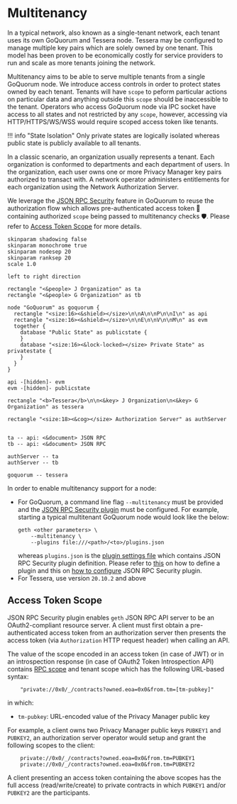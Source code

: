 # Multitenancy

In a typical network, also known as a single-tenant network, each tenant uses its own GoQuorum
and Tessera node. Tessera may be configured to manage multiple key pairs which are solely owned by one tenant.
This model has been proven to be economically costly for service providers to run and scale as more tenants joining the network.

Multitenancy aims to be able to serve multiple tenants from a single GoQuorum node. We introduce access controls
in order to protect states owned by each tenant. Tenants will have `scope` to peform particular actions on particular
data and anything outside this `scope` should be inaccessible to the tenant. Operators who access GoQuorum node via IPC socket 
have access to all states and not restricted by any `scope`, however, accessing via HTTP/HTTPS/WS/WSS would require 
scoped access token like tenants.

!!! info "State Isolation"
    Only private states are logically isolated whereas public state is publicly available to all tenants.

In a classic scenario, an organization usually represents a tenant. Each organization is conformed 
to departments and each department of users. In the organization, each user owns one or more 
Privacy Manager key pairs authorized to transact with. A network operator administers entitlements
for each organization using the Network Authorization Server. 

We leverage the [JSON RPC Security](../../../HowTo/Use/JSON-RPC-API-Security/)
feature in GoQuorum to reuse the authorization flow which allows pre-authenticated access token &#128196;
containing authorized `scope` being passed to multitenancy checks :shield:. Please refer to [Access Token Scope](#access-token-scope) for 
more details.

```plantuml
skinparam shadowing false
skinparam monochrome true
skinparam nodesep 20
skinparam ranksep 20
scale 1.0

left to right direction

rectangle "<&people> J Organization" as ta
rectangle "<&people> G Organization" as tb

node "GoQuorum" as goquorum {
  rectangle "<size:16><&shield></size>\n\nA\n\nP\n\nI\n" as api
  rectangle "<size:16><&shield></size>\n\nE\n\nV\n\nM\n" as evm
  together {
    database "Public State" as publicstate { 
    }
    database "<size:16><&lock-locked></size> Private State" as privatestate { 
    }
  }
}

api -[hidden]- evm
evm -[hidden]- publicstate

rectangle "<b>Tessera</b>\n\n<&key> J Organization\n<&key> G Organization" as tessera

rectangle "<size:18><&cog></size> Authorization Server" as authServer


ta -- api: <&document> JSON RPC
tb -- api: <&document> JSON RPC

authServer -- ta
authServer -- tb

goquorum -- tessera
```

In order to enable multitenancy support for a node:

* For GoQuorum, a command line flag `--multitenancy` must be provided and
the [JSON RPC Security plugin](../../HowTo/Use/JSON-RPC-API-Security/#configuration) must be configured.
  For example, starting a typical multitenant GoQuorum node would look like the below:
  ```
  geth <other parameters> \
      --multitenancy \
      --plugins file:///<path>/<to>/plugins.json
  ```
  whereas `plugins.json` is the [plugin settings file](../../HowTo/Configure/Plugins/) which contains JSON RPC Security plugin definition.
  Please refer to [this](../../HowTo/Configure/Plugins/#plugindefinition) on how to define a plugin
  and this on [how to configure](../../Reference/Plugins/security/For-Users/#configuration) JSON RPC Security plugin.
* For Tessera, use version `20.10.2` and above

## Access Token Scope

JSON RPC Security plugin enables `geth` JSON RPC API server to be an OAuth2-compliant resource server. 
A client must first obtain a pre-authenticated access token from an authorization server then 
presents the access token (via `Authorization` HTTP request header) when calling an API.

The value of the scope encoded in an access token (in case of JWT) or in an introspection response
(in case of OAuth2 Token Introspection API) contains [RPC scope](../../Reference/Plugins/security/For-Users/#oauth2-scopes)
and tenant scope which has the following URL-based syntax:

```
    "private://0x0/_/contracts?owned.eoa=0x0&from.tm=[tm-pubkey]"
```

in which:

* `tm-pubkey`: URL-encoded value of the Privacy Manager public key

For example, a client owns two Privacy Manager public keys `PUBKEY1` and `PUBKEY2`, 
an authorization server operator would setup and grant the following scopes to the client:

```
    private://0x0/_/contracts?owned.eoa=0x0&from.tm=PUBKEY1
    private://0x0/_/contracts?owned.eoa=0x0&from.tm=PUBKEY2
```

A client presenting an access token containing the above scopes has the full access (read/write/create)
to private contracts in which `PUBKEY1` and/or `PUBKEY2` are the participants.